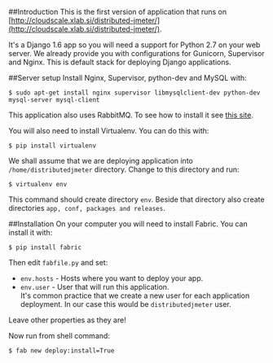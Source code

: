 ##Introduction
This is the first version of application that runs on [http://cloudscale.xlab.si/distributed-jmeter/](http://cloudscale.xlab.si/distributed-jmeter/). 

It's a Django 1.6 app so you will need a support for Python 2.7 on your web server. We already provide you with configurations for Gunicorn, Supervisor and Nginx. This is default stack for deploying Django applications.

##Server setup
Install Nginx, Supervisor, python-dev and MySQL with:

```
$ sudo apt-get install nginx supervisor libmysqlclient-dev python-dev mysql-server mysql-client
```
This application also uses RabbitMQ. To see how to install it see [this site](https://www.rabbitmq.com/).

You will also need to install Virtualenv. You can do this with:

```
$ pip install virtualenv
```

We shall assume that we are deploying application into `/home/distributedjmeter` directory. Change to this directory and run:

```
$ virtualenv env
```

This command should create directory `env`. Beside that directory also create directories `app, conf, packages and releases`. 

##Installation
On your computer you will need to install Fabric. You can install it with:

```
$ pip install fabric
```

Then edit `fabfile.py` and set:

* `env.hosts` - Hosts where you want to deploy your app.
* `env.user` - User that will run this application.<br />
It's common practice that we create a new user for each application deployment. In our case this would be `distributedjmeter` user.

Leave other properties as they are!

Now run from shell command:

```
$ fab new deploy:install=True
```
